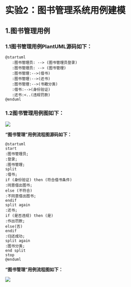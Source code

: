 # 实验2：图书管理系统用例建模
## 1.图书管理用例
### 1.1图书管理用例PlantUML源码如下：
```
@startuml
   :图书管理员: --> (图书管理员登录)
   :图书管理员: --> (图书管理)
   :图书管理:-->(借书)
   :图书管理:-->(还书)
   :图书管理:-->(书籍分类)
   :借书:-->(身份验证)
   :还书:<..(违规罚款)
@enduml
```
### 1.2图书管理用例图如下：

![](./.png)


**“图书管理”用例流程图源码如下：**
``` 
@startuml
start
:图书管理员;
:登录;
:图书管理;
split
:借书;
if (身份验证) then (符合借书条件)
:同意借出图书;
else (不符合)
:不同意借出图书;
endif
split again
:还书;
if (是否违规) then (是)
:作出罚款;
else(否)
endif
:归还成功;
split again
:图书分类;
end split
stop
@enduml
```

**“图书管理”用例流程图如下：**

![](./.png)

